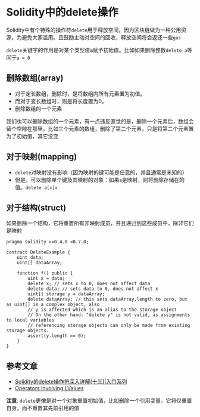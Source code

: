 # Solidity中的delete操作

Solidity中有个特殊的操作符`delete`用于释放空间，因为区块链做为一种公用资源，为避免大家滥用。且鼓励主动对空间的回收，释放空间将会返还一些`gas`

`delete`关键字的作用是对某个类型值a赋予初始值。比如如果删除整数`delete a`等同于`a = 0`



## 删除数组(array)

- 对于定长数组，删除时，是将数组内所有元素置为初值。
- 而对于变长数组时，则是将长度置为0。
- 删除数组的一个元素

我们也可以删除数组的一个元素，有一点违反直觉的是，删除一个元素后，数组会留个空隙在那里。比如三个元素的数组，删除了第二个元素，只是将第二个元素置为了初始值，其它没变

## 对于映射(mapping)

- `delete`对映射没有影响（因为映射的键可能是任意的，并且通常是未知的）
- 但是，可以删除单个键及其映射的对象：如果`a`是映射，则将删除存储在的值。`delete a[x]x`

## 对于结构(struct)

如果删除一个结构，它将重置所有非映射成员，并且递归到这些成员中，除非它们是映射

```
pragma solidity >=0.4.0 <0.7.0;

contract DeleteExample {
    uint data;
    uint[] dataArray;

    function f() public {
        uint x = data;
        delete x; // sets x to 0, does not affect data
        delete data; // sets data to 0, does not affect x
        uint[] storage y = dataArray;
        delete dataArray; // this sets dataArray.length to zero, but as uint[] is a complex object, also
        // y is affected which is an alias to the storage object
        // On the other hand: "delete y" is not valid, as assignments to local variables
        // referencing storage objects can only be made from existing storage objects.
        assert(y.length == 0);
    }
}
```

## 参考文章

- [Solidity的delete操作符深入详解(十三)|入门系列](https://me.tryblockchain.org/solidity-delete.html)
- [Operators Involving LValues](https://solidity.readthedocs.io/en/v0.6.6/types.html#operators-involving-lvalues)

**注意**: `delete`更像是对一个对象重置初始值，比如删除一个引用变量，它将仅重置自身，而不重置其先前引用的值